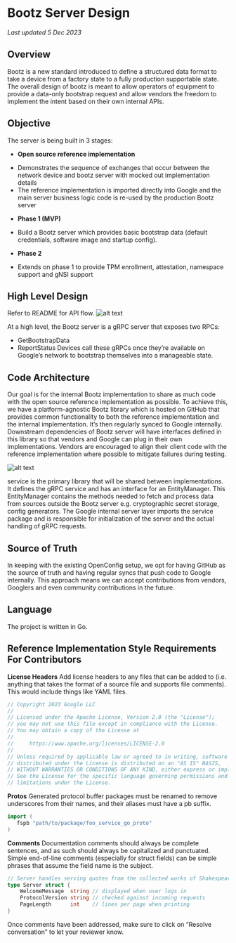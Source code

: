 # Bootz Server Design
*Last updated 5 Dec 2023*

## Overview
Bootz is a new standard introduced to define a structured data format to take a device from a factory state to a fully production supportable state. The overall design of bootz is meant to allow operators of equipment to provide a data-only bootstrap request and allow vendors the freedom to implement the intent based on their own internal APIs.

## Objective
The server is being built in 3 stages:

* **Open source reference implementation**
 + Demonstrates the sequence of exchanges that occur between the network device and bootz server with mocked out implementation details
 + The reference implementation is imported directly into Google and the main server business logic code is re-used by the production Bootz server
* **Phase 1 (MVP)**
 + Build a Bootz server which provides basic bootstrap data (default credentials, software image and startup config).
* **Phase 2**
 + Extends on phase 1 to provide TPM enrollment, attestation, namespace support and gNSI support

## High Level Design
Refer to README for API flow.
![alt text](https://github.com/openconfig/bootz/blob/main/design_images/sequence_diagram.png)

At a high level, the Bootz server is a gRPC server that exposes two RPCs:
* GetBootstrapData
* ReportStatus
Devices call these gRPCs once they’re available on Google’s network to bootstrap themselves into a manageable state.

## Code Architecture
Our goal is for the internal Bootz implementation to share as much code with the open source reference implementation as possible. To achieve this, we have a platform-agnostic Bootz library which is hosted on GitHub that provides common functionality to both the reference implementation and the internal implementation. It’s then regularly synced to Google internally. Downstream dependencies of Bootz server will have interfaces defined in this library so that vendors and Google can plug in their own implementations. Vendors are encouraged to align their client code with the reference implementation where possible to mitigate failures during testing.

![alt text](https://github.com/openconfig/bootz/blob/main/design_images/venn_diagram.png)

service is the primary library that will be shared between implementations. It defines the gRPC service and has an interface for an EntityManager. This EntityManager contains the methods needed to fetch and process data from sources outside the Bootz server e.g. cryptographic secret storage, config generators. The Google internal server layer imports the service  package and is responsible for initialization of the server and the actual handling of gRPC requests.

## Source of Truth
In keeping with the existing OpenConfig setup, we opt for having GitHub as the source of truth and having regular syncs that push code to Google internally. This approach means we can accept contributions from vendors, Googlers and even community contributions in the future.

## Language
The project is written in Go.

## Reference Implementation Style Requirements For Contributors
**License Headers**
Add license headers to any files that can be added to (i.e. anything that takes the format of a source file and supports file comments). This would include things like YAML files.

```go
// Copyright 2023 Google LLC
//
// Licensed under the Apache License, Version 2.0 (the "License");
// you may not use this file except in compliance with the License.
// You may obtain a copy of the License at
//
//     https://www.apache.org/licenses/LICENSE-2.0
//
// Unless required by applicable law or agreed to in writing, software
// distributed under the License is distributed on an "AS IS" BASIS,
// WITHOUT WARRANTIES OR CONDITIONS OF ANY KIND, either express or implied.
// See the License for the specific language governing permissions and
// limitations under the License.
```

**Protos**
Generated protocol buffer packages must be renamed to remove underscores from their names, and their aliases must have a pb suffix.

```go
import (
   fspb "path/to/package/foo_service_go_proto" 
)
```

**Comments**
Documentation comments should always be complete sentences, and as such should always be capitalized and punctuated. Simple end-of-line comments (especially for struct fields) can be simple phrases that assume the field name is the subject.

```go
// Server handles serving quotes from the collected works of Shakespeare.
type Server struct {
    WelcomeMessage  string // displayed when user logs in
    ProtocolVersion string // checked against incoming requests
    PageLength      int    // lines per page when printing
}
```

Once comments have been addressed, make sure to click on “Resolve conversation” to let your reviewer know.
